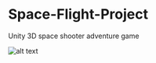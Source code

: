 # Space-Flight-Project
 Unity 3D space shooter adventure game

![alt text](https://i.imgur.com/ExpaRHt.jpg)
